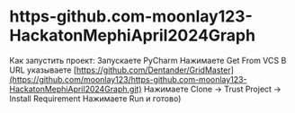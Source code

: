 # https-github.com-moonlay123-HackatonMephiApril2024Graph
Как запустить проект:
Запускаете PyCharm
Нажимаете Get From VCS
В URL указываете [https://github.com/Dentander/GridMaster](https://github.com/moonlay123/https-github.com-moonlay123-HackatonMephiApril2024Graph.git)
Нажимаете Clone -> Trust Project -> Install Requirement
Нажимаете Run и готово)
